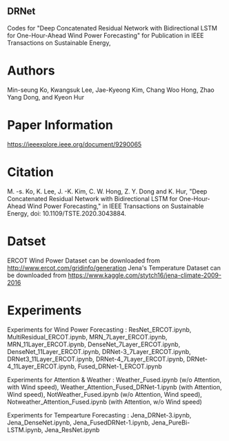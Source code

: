 ## DRNet
Codes for "Deep Concatenated Residual Network with Bidirectional LSTM for One-Hour-Ahead Wind Power Forecasting"  for Publication in IEEE Transactions on Sustainable Energy, 

# Authors
Min-seung Ko, Kwangsuk Lee, Jae-Kyeong Kim, Chang Woo Hong, Zhao Yang Dong, and Kyeon Hur
# Paper Information
https://ieeexplore.ieee.org/document/9290065
# Citation
M. -s. Ko, K. Lee, J. -K. Kim, C. W. Hong, Z. Y. Dong and K. Hur, "Deep Concatenated Residual Network with Bidirectional LSTM for One-Hour-Ahead Wind Power Forecasting," in IEEE Transactions on Sustainable Energy, doi: 10.1109/TSTE.2020.3043884.

# Datset
ERCOT Wind Power Dataset can be downloaded from http://www.ercot.com/gridinfo/generation
Jena's Temperature Dataset can be downloaded from https://www.kaggle.com/stytch16/jena-climate-2009-2016

# Experiments
Experiments for Wind Power Forecasting : ResNet_ERCOT.ipynb, MultiResidual_ERCOT.ipynb, MRN_7Layer_ERCOT.ipynb, MRN_11Layer_ERCOT.ipynb,  DenseNet_7Layer_ERCOT.ipynb, DenseNet_11Layer_ERCOT.ipynb, DRNet-3_7Layer_ERCOT.ipynb, DRNet3_11Layer_ERCOT.ipynb, DRNet-4_7Layer_ERCOT.ipynb, DRNet-4_11Layer_ERCOT.ipynb, Fused_DRNet-1_ERCOT.ipynb

Experiments for Attention & Weather : Weather_Fused.ipynb (w/o Attention, with Wind speed),  Weather_Attention_Fused_DRNet-1.ipynb (with Attention, Wind speed),  NotWeather_Fused.ipynb (w/o Attention, Wind speed),  Notweather_Attention_Fused.ipynb (with Attention, w/o Wind speed)

Experiments for Tempearture Forecasting : Jena_DRNet-3.ipynb, Jena_DenseNet.ipynb, Jena_FusedDRNet-1.ipynb, Jena_PureBi-LSTM.ipynb, Jena_ResNet.ipynb

